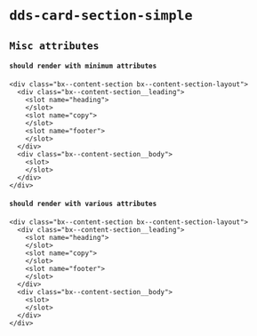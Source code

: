 # `dds-card-section-simple`

## `Misc attributes`

####   `should render with minimum attributes`

```
<div class="bx--content-section bx--content-section-layout">
  <div class="bx--content-section__leading">
    <slot name="heading">
    </slot>
    <slot name="copy">
    </slot>
    <slot name="footer">
    </slot>
  </div>
  <div class="bx--content-section__body">
    <slot>
    </slot>
  </div>
</div>

```

####   `should render with various attributes`

```
<div class="bx--content-section bx--content-section-layout">
  <div class="bx--content-section__leading">
    <slot name="heading">
    </slot>
    <slot name="copy">
    </slot>
    <slot name="footer">
    </slot>
  </div>
  <div class="bx--content-section__body">
    <slot>
    </slot>
  </div>
</div>

```

